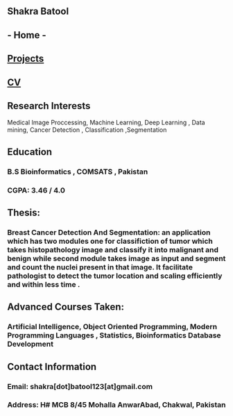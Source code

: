 ## Shakra Batool
## - Home -
## [Projects](https://github.com/Shakra100/shakra/blob/gh-pages/projects.html)
## [CV](https://github.com/Shakra100/shakra/blob/gh-pages/shakra_cv.pdf)
## Research Interests
Medical Image Proccessing, Machine Learning, Deep Learning , Data mining, Cancer Detection , Classification ,Segmentation




## Education
### B.S Bioinformatics , COMSATS , Pakistan
### CGPA: 3.46 / 4.0
## Thesis: 
### Breast Cancer Detection And Segmentation: an application which has two modules one for classifiction of tumor which takes histopathology image and classify it into malignant and benign while second module takes image as input and segment and count the nuclei present in that image. It facilitate pathologist to detect the tumor location and scaling efficiently and within less time .
## Advanced Courses Taken: 
### Artificial Intelligence, Object Oriented Programming, Modern Programming Languages , Statistics, Bioinformatics Database Development



## Contact Information
### Email:	shakra[dot]batool123[at]gmail.com
### Address:	H# MCB 8/45 Mohalla AnwarAbad, Chakwal, Pakistan
